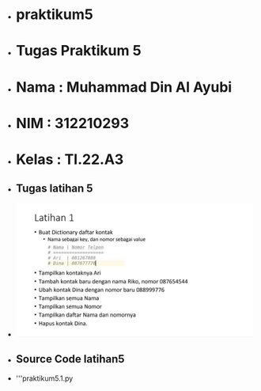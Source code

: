 + # praktikum5
+ # Tugas Praktikum 5
+ # Nama : Muhammad Din Al Ayubi
+ # NIM : 312210293
+ # Kelas : TI.22.A3

+ ## Tugas latihan 5
+ ![gambar1](hasil/tugas_latihan_5.jpeg)
+ ## Source Code latihan5
+ '''praktikum5.1.py